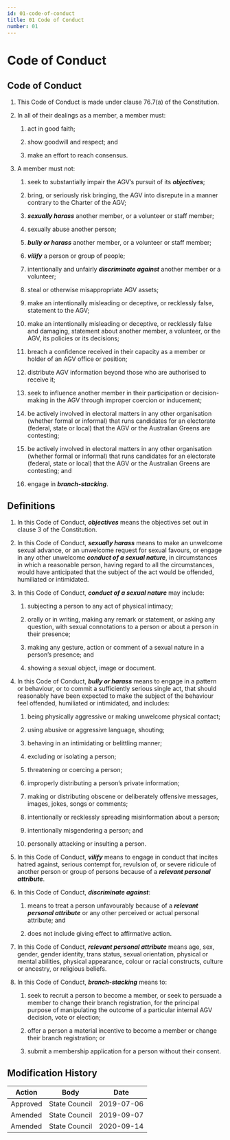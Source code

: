 ```yaml
---
id: 01-code-of-conduct
title: 01 Code of Conduct
number: 01
---
```

# Code of Conduct

## Code of Conduct

1.  This Code of Conduct is made under clause 76.7(a) of the
    Constitution.

2.  In all of their dealings as a member, a member must:

    1.  act in good faith;

    2.  show goodwill and respect; and

    3.  make an effort to reach consensus.

3.  A member must not:

    1.  seek to substantially impair the AGV’s pursuit of its
        ***objectives***;

    2.  bring, or seriously risk bringing, the AGV into disrepute in a
        manner contrary to the Charter of the AGV;

    3.  ***sexually harass*** another member, or a volunteer or staff
        member;

    4.  sexually abuse another person;

    5.  ***bully or harass*** another member, or a volunteer or staff
        member;

    6.  ***vilify*** a person or group of people;

    7.  intentionally and unfairly ***discriminate against*** another
        member or a volunteer;

    8.  steal or otherwise misappropriate AGV assets;

    9.  make an intentionally misleading or deceptive, or recklessly
        false, statement to the AGV;

    10. make an intentionally misleading or deceptive, or recklessly
        false and damaging, statement about another member, a volunteer,
        or the AGV, its policies or its decisions;

    11. breach a confidence received in their capacity as a member or
        holder of an AGV office or position;

    12. distribute AGV information beyond those who are authorised to
        receive it;

    13. seek to influence another member in their participation or
        decision-making in the AGV through improper coercion or
        inducement;

    14. be actively involved in electoral matters in any other
        organisation (whether formal or informal) that runs candidates
        for an electorate (federal, state or local) that the AGV or the
        Australian Greens are contesting;

    15. be actively involved in electoral matters in any other
        organisation (whether formal or informal) that runs candidates
        for an electorate (federal, state or local) that the AGV or the
        Australian Greens are contesting; and

    16. engage in ***branch-stacking***.

## Definitions

1.  In this Code of Conduct, ***objectives*** means the objectives set
    out in clause 3 of the Constitution.

2.  In this Code of Conduct, ***sexually harass*** means to make an
    unwelcome sexual advance, or an unwelcome request for sexual
    favours, or engage in any other unwelcome ***conduct of a sexual
    nature***, in circumstances in which a reasonable person, having
    regard to all the circumstances, would have anticipated that the
    subject of the act would be offended, humiliated or intimidated.

3.  In this Code of Conduct, ***conduct of a sexual nature*** may
    include:

    1.  subjecting a person to any act of physical intimacy;

    2.  orally or in writing, making any remark or statement, or asking
        any question, with sexual connotations to a person or about a
        person in their presence;

    3.  making any gesture, action or comment of a sexual nature in a
        person’s presence; and

    4.  showing a sexual object, image or document.

4.  In this Code of Conduct, ***bully or harass*** means to engage in a
    pattern or behaviour, or to commit a sufficiently serious single
    act, that should reasonably have been expected to make the subject
    of the behaviour feel offended, humiliated or intimidated, and
    includes:

    1.  being physically aggressive or making unwelcome physical
        contact;

    2.  using abusive or aggressive language, shouting;

    3.  behaving in an intimidating or belittling manner;

    4.  excluding or isolating a person;

    5.  threatening or coercing a person;

    6.  improperly distributing a person’s private information;

    7.  making or distributing obscene or deliberately offensive
        messages, images, jokes, songs or comments;

    8.  intentionally or recklessly spreading misinformation about a
        person;

    9.  intentionally misgendering a person; and

    10. personally attacking or insulting a person.

5.  In this Code of Conduct, ***vilify*** means to engage in conduct
    that incites hatred against, serious contempt for, revulsion of, or
    severe ridicule of another person or group of persons because of a
    ***relevant personal attribute***.

6.  In this Code of Conduct, ***discriminate against***:

    1.  means to treat a person unfavourably because of a ***relevant
        personal attribute*** or any other perceived or actual personal
        attribute; and

    2.  does not include giving effect to affirmative action.

7.  In this Code of Conduct, ***relevant personal attribute*** means
    age, sex, gender, gender identity, trans status, sexual orientation,
    physical or mental abilities, physical appearance, colour or racial
    constructs, culture or ancestry, or religious beliefs.

8.  In this Code of Conduct, ***branch-stacking*** means to:

    1.  seek to recruit a person to become a member, or seek to persuade
        a member to change their branch registration, for the principal
        purpose of manipulating the outcome of a particular internal AGV
        decision, vote or election;

    2.  offer a person a material incentive to become a member or change
        their branch registration; or

    3.  submit a membership application for a person without their
        consent.


## Modification History

<table>
<colgroup>
<col style={{width: "31%"}} />
<col style={{width: "39%"}} />
<col style={{width: "29%"}} />
</colgroup>
<thead>
<tr className="header">
<th><strong>Action</strong></th>
<th><strong>Body</strong></th>
<th><strong>Date</strong></th>
</tr>
</thead>
<tbody>
<tr className="odd">
<td>Approved</td>
<td>State Council</td>
<td>2019-07-06</td>
</tr>
<tr className="even">
<td>Amended</td>
<td>State Council</td>
<td>2019-09-07</td>
</tr>
<tr className="odd">
<td>Amended</td>
<td>State Council</td>
<td>2020-09-14</td>
</tr>
</tbody>
</table>